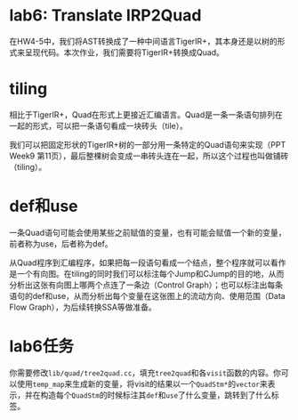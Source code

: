 # lab6: Translate IRP2Quad

在HW4-5中，我们将AST转换成了一种中间语言TigerIR+，其本身还是以树的形式来呈现代码。本次作业，我们需要将TigerIR+转换成Quad。

# tiling

相比于TigerIR+，Quad在形式上更接近汇编语言。Quad是一条一条语句排列在一起的形式，可以把一条语句看成一块砖头（tile）。

我们可以把固定形状的TigerIR+树的一部分用一条特定的Quad语句来实现（PPT Week9 第11页），最后整棵树会变成一串砖头连在一起，所以这个过程也叫做铺砖（tiling）。

# def和use

一条Quad语句可能会使用某些之前赋值的变量，也有可能会赋值一个新的变量，前者称为use，后者称为def。

从Quad程序到汇编程序，如果把每一段语句看成一个结点，整个程序就可以看作是一个有向图。在tiling的同时我们可以标注每个Jump和CJump的目的地，从而分析出这张有向图上哪两个点连了一条边（Control Graph）；也可以标注出每条语句的def和use，从而分析出每个变量在这张图上的流动方向、使用范围（Data Flow Graph），为后续转换SSA等做准备。

# lab6任务

你需要修改`lib/quad/tree2quad.cc`，填充`tree2quad`和各`visit`函数的内容。你可以使用`temp_map`来生成新的变量，将visit的结果以一个`QuadStm*`的`vector`来表示，并在构造每个`QuadStm`的时候标注其`def`和`use`了什么变量，跳转到了什么标签。